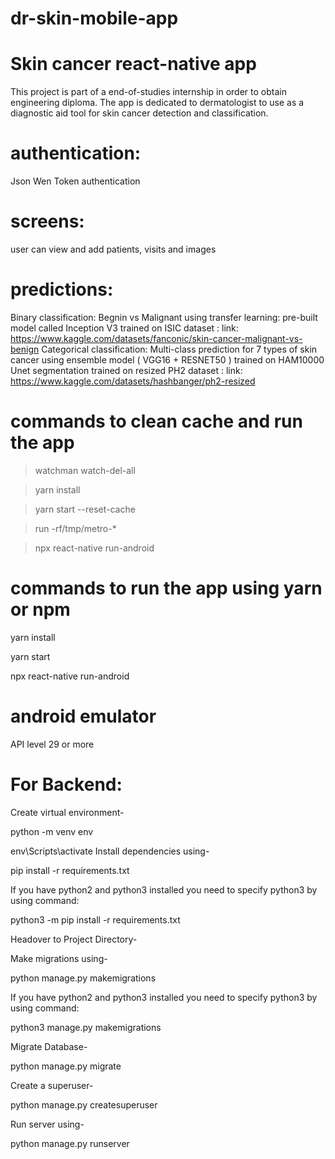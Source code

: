 # dr-skin-mobile-app
# Skin cancer react-native app
This project is part of a end-of-studies internship  in order to obtain engineering diploma.
The app is dedicated to dermatologist to use as a diagnostic aid tool for skin cancer detection and classification.
# authentication:
Json Wen Token authentication
# screens:
user can view and add  patients, visits and images 
# predictions:
Binary classification: Begnin vs Malignant using transfer learning: pre-built model called Inception V3 trained on ISIC dataset : 
link: https://www.kaggle.com/datasets/fanconic/skin-cancer-malignant-vs-benign
Categorical classification: Multi-class prediction for 7 types of skin cancer using ensemble model ( VGG16 + RESNET50 ) trained on HAM10000
Unet segmentation trained on resized PH2 dataset :
link: https://www.kaggle.com/datasets/hashbanger/ph2-resized
# commands to clean cache and run the app
>watchman watch-del-all 
 
>yarn install   

>yarn start --reset-cache

>run -rf/tmp/metro-*

>npx react-native run-android
# commands to run the app  using yarn or npm
yarn install

yarn start

npx react-native run-android

# android emulator
API level 29 or more

# For Backend:
Create virtual environment-

python -m venv env

env\Scripts\activate
Install dependencies using-

pip install -r requirements.txt

If you have python2 and python3 installed you need to specify python3 by using command:

python3 -m pip install -r requirements.txt

Headover to Project Directory-

Make migrations using-

python manage.py makemigrations

If you have python2 and python3 installed you need to specify python3 by using command:

python3 manage.py makemigrations

Migrate Database-

python manage.py migrate

Create a superuser-

python manage.py createsuperuser

Run server using-

python manage.py runserver


